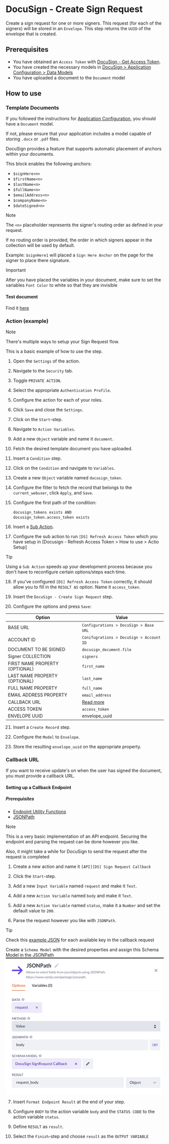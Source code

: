 # DocuSign - Create Sign Request

Create a sign request for one or more signers. This request (for each of the signers) will be stored in an `Envelope`.
This step returns the `UUID` of the envelope that is created.

## Prerequisites

- You have obtained an `Access Token` with [DocuSign - Get Access Token](../docusign-get-access-token/readme.md).
- You have created the necessary models in [DocuSign > Application Configuration > Data Models](../../readme.md#application-configuration#data-models)
- You have uploaded a document to the `Document` model

## How to use

### Template Documents

If you followed the instructions for [Application Configuration](../../readme.md#application-configuration), you should have a `Document` model.

If not, please ensure that your application includes a model capable of storing `.docx` or `.pdf` files.

DocuSign provides a feature that supports automatic placement of anchors within your documents.

This block enables the following anchors:

- `$signHere<n>`
- `$firstName<n>`
- `$lastName<n>`
- `$fullName<n>`
- `$emailAddress<n>`
- `$companyName<n>`
- `$dateSigned<n>`

> [!NOTE]
> The `<n>` placeholder represents the signer's routing order as defined in your request.
>
> If no routing order is provided, the order in which signers appear in the collection will be used by default.
>
> Example: `$signHere1` will placed a `Sign Here Anchor` on the page for the signer to place there signature.

> [!IMPORTANT]
> After you have placed the variables in your document, make sure to set the variables `Font Color` to white so that they are invisible

#### Test document

Find it [here](../../templates/docusign_template.docx)

### Action (example)

> [!NOTE]
> There's multiple ways to setup your Sign Request flow.
>
> This is a basic example of how to use the step.

1. Open the `Settings` of the action.

2. Navigate to the `Security` tab.

3. Toggle `PRIVATE ACTION`.

4. Select the appropriate `Authentication Profile`.

5. Configure the action for each of your roles.

6. Click `Save` and close the `Settings`.

7. Click on the `Start`-step.

8. Navigate to `Action Variables`.

9. Add a new `Object` variable and name it `document`.

10. Fetch the desired template document you have uploaded.

11. Insert a `Condition` step.

12. Click on the `Condition` and navigate to `Variables`.

13. Create a new `Object` variable named `docusign_token`.

14. Configure the filter to fetch the record that belongs to the `current_webuser`, click `Apply`, and `Save`.

15. Configure the first path of the condition:

    ```text
    docusign_tokens exists AND
    docusign_token.access_token exists
    ```

16. Insert a [Sub Action](https://my.bettyblocks.com/block-store/a390d91f-f284-4134-b854-38312e8297ff).

17. Configure the sub action to run `[DS] Refresh Access Token` which you have setup in [Docusign - Refresh Access Token > How to use > Actio Setup]

> [!TIP]
> Using a `Sub Action` speeds up your development process because you don't have to reconfigure certain options/steps each time.

18. If you've configured `[DS] Refresh Access Token` correctly, it should allow you to fill in the `RESULT AS` option. Name it `access_token`.

19. Insert the `DocuSign - Create Sign Request` step.

20. Configure the options and press `Save`:

| Option                         | Value                                    |
| ------------------------------ | ---------------------------------------- |
| BASE URL                       | `Configurations > DocuSign > Base URL`   |
| ACCOUNT ID                     | `Conifugrations > DocuSign > Account ID` |
| DOCUMENT TO BE SIGNED          | `docusign_document.file`                 |
| Signer COLLECTION              | `signers`                                |
| FIRST NAME PROPERTY (OPTIONAL) | `first_name`                             |
| LAST NAME PROPERTY (OPTIONAL)  | `last_name`                              |
| FULL NAME PROPERTY             | `full_name`                              |
| EMAIL ADDRESS PROPERTY         | `email_address`                          |
| CALLBACK URL                   | [Read more](./readme.md#callback_url)    |
| ACCESS TOKEN                   | `access_token`                           |
| ENVELOPE UUID                  | envelope_uuid                            |

21. Insert a `Create Record` step.

22. Configure the `Model` to `Envelope`.

23. Store the resulting `envelope_uuid` on the appropriate property.

### Callback URL

If you want to receive update's on when the user has signed the document, you must provide a callback URL.

#### Setting up a Callback Endpoint

##### Prerequisites

- [Endpoint Utility Functions](https://my.bettyblocks.com/block-store/01022068-32f9-4e71-983f-ea3dc365d013)
- [JSONPath](https://my.bettyblocks.com/block-store/4a8a0dac-724d-4034-833e-b16053ebcbdf)

> [!NOTE]
> This is a very basic implementation of an API endpoint.
> Securing the endpoint and parsing the request can be done however you like.
>
> Also, it might take a while for DocuSign to send the request after the request is completed

1. Create a new action and name it `[API][DS] Sign Request Callback`

2. Click the `Start`-step.

3. Add a new `Input Variable` named `request` and make it `Text`.

4. Add a new `Action Variable` named `body` and make it `Text`.

5. Add a new `Action Variable` named `status`, make it a `Number` and set the default value to `200`.

6. Parse the request however you like with `JSONPath`.

> [!TIP]
> Check this [example JSON](./callback_response_example.json) for each available key in the callback request
>
> Create a `Schema Model` with the desired properties and assign this Schema Model in the JSONPath
> ![JSONPath with Schema Model](../../public/json_path_callback_schema_model.jpg)

7. Insert `Format Endpoint Result` at the end of your step.

8. Configure `BODY` to the action variable `body` and the `STATUS CODE` to the action variable `status`.

9. Define `RESULT` as `result`.

10. Select the `Finish`-step and choose `result` as the `OUTPUT VARIABLE`
